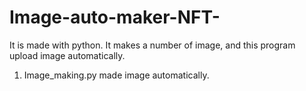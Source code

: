 # Image-auto-maker-NFT-
It is made with python. 
It makes a number of image, and this program upload image automatically.

1. Image_making.py made image automatically. 

